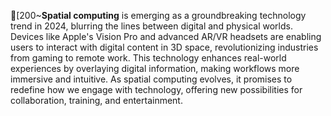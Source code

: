 [200~**Spatial computing** is emerging as a groundbreaking technology trend in 2024, blurring the lines between digital and physical worlds. Devices like Apple's Vision Pro and advanced AR/VR headsets are enabling users to interact with digital content in 3D space, revolutionizing industries from gaming to remote work. This technology enhances real-world experiences by overlaying digital information, making workflows more immersive and intuitive. As spatial computing evolves, it promises to redefine how we engage with technology, offering new possibilities for collaboration, training, and entertainment.
